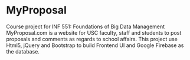 # MyProposal

Course project for INF 551: Foundations of Big Data Management
MyProposal.com is a website for USC faculty, staff and students to post proposals and comments as regards to school affairs. This project use Html5, jQuery and Bootstrap to build Frontend UI and Google Firebase as the database.
